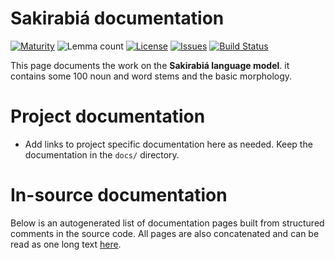 # Sakirabiá documentation

[![Maturity](https://img.shields.io/endpoint?url=https%3A%2F%2Fraw.githubusercontent.com%2Fgiellalt%2Flang-skf%2Fgh-pages%2Fmaturity.json)](https://giellalt.github.io/MaturityClassification.html)
![Lemma count](https://img.shields.io/endpoint?url=https%3A%2F%2Fraw.githubusercontent.com%2Fgiellalt%2Flang-skf%2Fgh-pages%2Flemmacount.json)
[![License](https://img.shields.io/github/license/giellalt/lang-skf)](https://github.com/giellalt/lang-skf/blob/main/LICENSE)
[![Issues](https://img.shields.io/github/issues/giellalt/lang-skf)](https://github.com/giellalt/lang-skf/issues)
[![Build Status](https://builds.giellalt.org/api/badge/lang-skf?label=CI)](https://builds.giellalt.org/pipelines/lang-skf/builds/latest)

This page documents the work on the **Sakirabiá language model**. it contains some 100 noun and word
stems and the basic morphology.


# Project documentation

* Add links to project specific documentation here as needed. Keep the documentation in the `docs/` directory.

# In-source documentation

Below is an autogenerated list of documentation pages built from structured comments in the source code. All pages are also concatenated and can be read as one long text [here](skf.md).
